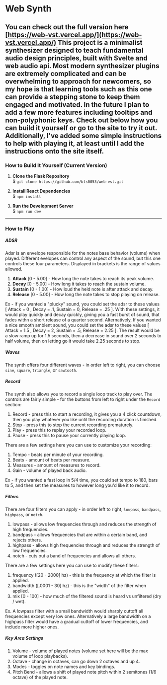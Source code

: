 # Web Synth
You can check out the full version here [https://web-vst.vercel.app/](https://web-vst.vercel.app/)
This project is a minimalist synthesizer designed to teach fundamental audio design principles, built with Svelte and web audio api. Most modern synthesizer plugins are extremely complicated and can be overwhelming to approach for newcomers, so my hope is that learning tools such as this one can provide a stepping stone to keep them engaged and motivated. 
In the future I plan to add a few more features including tooltips and non-polyphonic keys. Check out below how you can build it yourself or go to the site to try it out. Additionally, I've added some simple instructions to help with playing it, at least until I add the instructions onto the site itself.
---
### How to Build It Yourself (Current Version)
1. **Clone the Flask Repository**\
    $ `git clone https://github.com/bls0053/web-vst.git`

2. **Install React Dependencies**\
    $ `npm install`

3. **Run the Development Server**\
    $ `npm run dev`
---
### How to Play

##### ADSR
Adsr is an envelope responsible for the notes base behavior (volume) when played. Different evelopes can control any aspect of the sound, but this one controls these four parameters. Displayed in brackets is the range of values allowed.
1. **Attack** [0 - 5.00] - How long the note takes to reach its peak volume.
2. **Decay** [0 - 5.00] - How long it takes to reach the sustain volume.
3. **Sustain** [0 - 1.00] - How loud the held note is after attack and decay.
4. **Release** [0 - 5.00] - How long the note takes to stop playing on release.

Ex - If you wanted a "plucky" sound, you could set the adsr to these values [ Attack = 0 , Decay = .1, Sustain = 0, Release = .25 ]. With these settings, it would play quickly and decay quickly, giving you a fast burst of sound, that fades withn a short release of a quarter second. Alternatively, If you wanted a nice smooth ambient sound, you could set the adsr to these values [ Attack = 1.5 , Decay = 2, Sustain = .5, Release = 2.25 ]. The result would be a slow ramp up for 1.5 seconds, then a decrease in sound over 2 seconds to half volume, then on letting go it would take 2.25 seconds to stop. 

##### Waves
The synth offers four different waves - in order left to right, you can choose `sine`, `square`, `triangle`, or `sawtooth`.

##### Record
The synth also allows you to record a single loop track to play over. The controls are fairly simple - for the buttons from left to right under the `Record` section:
1. Record - press this to start a recording, it gives you a 4 click countdown, then you play whatever you like until the recording duration is finished.
2. Stop - press this to stop the current recording prematurely.
3. Play - press this to replay your recorded loop.
4. Pause - press this to pause your currently playing loop.

There are a few settings here you can use to customize your recording:
1. Tempo - beats per minute of your recording.
2. Beats - amount of beats per measure.
3. Measures - amount of measures to record.
4. Gain - volume of played back audio.

Ex - if you wanted a fast loop in 5/4 time, you could set tempo to 180, bars to 5, and then set the measures to however long you'd like it to record.

##### Filters
There are four filters you can apply - in order left to right, `lowpass`, `bandpass`, `highpass`, or `notch`.
1. lowpass - allows low frequencies through and reduces the strength of high frequencies.
2. bandpass - allows frequencies that are within a certain band, and rejects others.
3. highpass - allows high frequencies through and reduces the strength of low frequencies.
4. notch - cuts out a band of frequencies and allows all others.

There are a few settings here you can use to modify these filters:
1. frequency ([20 - 2000] hz) - this is the frequency at which the filter is applied.
2. bandwidth ([.0001 - 30] hz) - this is the "width" of the filter when applied.
3. mix [0 - 100] - how much of the filtered sound is heard vs unfiltered (dry / wet).

Ex. A lowpass filter with a small bandwidth would sharply cuttoff all frequencies except very low ones. Alternatively a large bandwidth on a highpass filter would have a gradual cuttoff of lower frequencies, and include more higher ones.

##### Key Area Settings
1. Volume - volume of played notes (volume set here will be the max volume of loop playbacks).
2. Octave - change in octaves, can go down 2 octaves and up 4.
3. Modes - toggles on note names and key bindings.
4. Pitch Bend - allows a shift of played note pitch within 2 semitones (1/6 octave) of the played note.






























